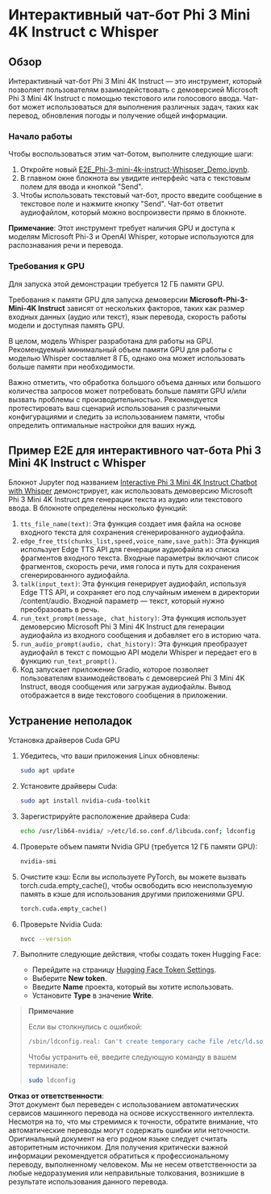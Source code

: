 # Интерактивный чат-бот Phi 3 Mini 4K Instruct с Whisper

## Обзор

Интерактивный чат-бот Phi 3 Mini 4K Instruct — это инструмент, который позволяет пользователям взаимодействовать с демоверсией Microsoft Phi 3 Mini 4K Instruct с помощью текстового или голосового ввода. Чат-бот может использоваться для выполнения различных задач, таких как перевод, обновления погоды и получение общей информации.

### Начало работы

Чтобы воспользоваться этим чат-ботом, выполните следующие шаги:

1. Откройте новый [E2E_Phi-3-mini-4k-instruct-Whispser_Demo.ipynb](https://github.com/microsoft/Phi-3CookBook/blob/main/code/06.E2E/E2E_Phi-3-mini-4k-instruct-Whispser_Demo.ipynb).
2. В главном окне блокнота вы увидите интерфейс чата с текстовым полем для ввода и кнопкой "Send".
3. Чтобы использовать текстовый чат-бот, просто введите сообщение в текстовое поле и нажмите кнопку "Send". Чат-бот ответит аудиофайлом, который можно воспроизвести прямо в блокноте.

**Примечание**: Этот инструмент требует наличия GPU и доступа к моделям Microsoft Phi-3 и OpenAI Whisper, которые используются для распознавания речи и перевода.

### Требования к GPU

Для запуска этой демонстрации требуется 12 ГБ памяти GPU.

Требования к памяти GPU для запуска демоверсии **Microsoft-Phi-3-Mini-4K Instruct** зависят от нескольких факторов, таких как размер входных данных (аудио или текст), язык перевода, скорость работы модели и доступная память GPU.

В целом, модель Whisper разработана для работы на GPU. Рекомендуемый минимальный объем памяти GPU для работы с моделью Whisper составляет 8 ГБ, однако она может использовать больше памяти при необходимости.

Важно отметить, что обработка большого объема данных или большого количества запросов может потребовать больше памяти GPU и/или вызвать проблемы с производительностью. Рекомендуется протестировать ваш сценарий использования с различными конфигурациями и следить за использованием памяти, чтобы определить оптимальные настройки для ваших нужд.

## Пример E2E для интерактивного чат-бота Phi 3 Mini 4K Instruct с Whisper

Блокнот Jupyter под названием [Interactive Phi 3 Mini 4K Instruct Chatbot with Whisper](https://github.com/microsoft/Phi-3CookBook/blob/main/code/06.E2E/E2E_Phi-3-mini-4k-instruct-Whispser_Demo.ipynb) демонстрирует, как использовать демоверсию Microsoft Phi 3 Mini 4K Instruct для генерации текста из аудио или текстового ввода. В блокноте определены несколько функций:

1. `tts_file_name(text)`: Эта функция создает имя файла на основе входного текста для сохранения сгенерированного аудиофайла.
2. `edge_free_tts(chunks_list,speed,voice_name,save_path)`: Эта функция использует Edge TTS API для генерации аудиофайла из списка фрагментов входного текста. Входные параметры включают список фрагментов, скорость речи, имя голоса и путь для сохранения сгенерированного аудиофайла.
3. `talk(input_text)`: Эта функция генерирует аудиофайл, используя Edge TTS API, и сохраняет его под случайным именем в директории /content/audio. Входной параметр — текст, который нужно преобразовать в речь.
4. `run_text_prompt(message, chat_history)`: Эта функция использует демоверсию Microsoft Phi 3 Mini 4K Instruct для генерации аудиофайла из входного сообщения и добавляет его в историю чата.
5. `run_audio_prompt(audio, chat_history)`: Эта функция преобразует аудиофайл в текст с помощью API модели Whisper и передает его в функцию `run_text_prompt()`.
6. Код запускает приложение Gradio, которое позволяет пользователям взаимодействовать с демоверсией Phi 3 Mini 4K Instruct, вводя сообщения или загружая аудиофайлы. Вывод отображается в виде текстового сообщения в приложении.

## Устранение неполадок

Установка драйверов Cuda GPU

1. Убедитесь, что ваши приложения Linux обновлены:

    ```bash
    sudo apt update
    ```

2. Установите драйверы Cuda:

    ```bash
    sudo apt install nvidia-cuda-toolkit
    ```

3. Зарегистрируйте расположение драйвера Cuda:

    ```bash
    echo /usr/lib64-nvidia/ >/etc/ld.so.conf.d/libcuda.conf; ldconfig
    ```

4. Проверьте объем памяти Nvidia GPU (требуется 12 ГБ памяти GPU):

    ```bash
    nvidia-smi
    ```

5. Очистите кэш: Если вы используете PyTorch, вы можете вызвать torch.cuda.empty_cache(), чтобы освободить всю неиспользуемую память в кэше для использования другими приложениями GPU.

    ```python
    torch.cuda.empty_cache() 
    ```

6. Проверьте Nvidia Cuda:

    ```bash
    nvcc --version
    ```

7. Выполните следующие действия, чтобы создать токен Hugging Face:

    - Перейдите на страницу [Hugging Face Token Settings](https://huggingface.co/settings/tokens?WT.mc_id=aiml-137032-kinfeylo).
    - Выберите **New token**.
    - Введите **Name** проекта, который вы хотите использовать.
    - Установите **Type** в значение **Write**.

> **Примечание**
>
> Если вы столкнулись с ошибкой:
>
> ```bash
> /sbin/ldconfig.real: Can't create temporary cache file /etc/ld.so.cache~: Permission denied 
> ```
>
> Чтобы устранить её, введите следующую команду в вашем терминале:
>
> ```bash
> sudo ldconfig
> ```

**Отказ от ответственности**:  
Этот документ был переведен с использованием автоматических сервисов машинного перевода на основе искусственного интеллекта. Несмотря на то, что мы стремимся к точности, обратите внимание, что автоматические переводы могут содержать ошибки или неточности. Оригинальный документ на его родном языке следует считать авторитетным источником. Для получения критически важной информации рекомендуется обратиться к профессиональному переводу, выполненному человеком. Мы не несем ответственности за любые недоразумения или неправильные толкования, возникшие в результате использования данного перевода.